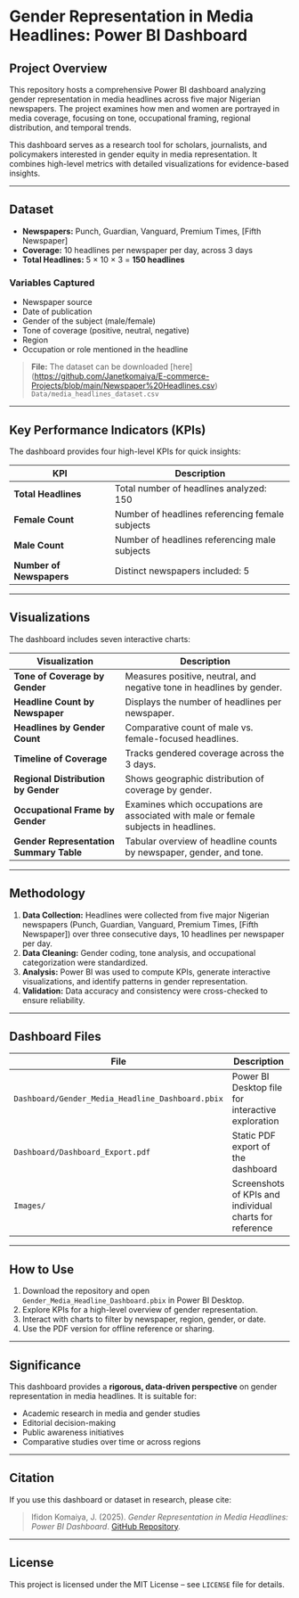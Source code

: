 # Gender Representation in Media Headlines: Power BI Dashboard

## Project Overview
This repository hosts a comprehensive Power BI dashboard analyzing gender representation in media headlines across five major Nigerian newspapers. The project examines how men and women are portrayed in media coverage, focusing on tone, occupational framing, regional distribution, and temporal trends. 

This dashboard serves as a research tool for scholars, journalists, and policymakers interested in gender equity in media representation. It combines high-level metrics with detailed visualizations for evidence-based insights.

---

## Dataset
- **Newspapers:** Punch, Guardian, Vanguard, Premium Times, [Fifth Newspaper]  
- **Coverage:** 10 headlines per newspaper per day, across 3 days  
- **Total Headlines:** 5 × 10 × 3 = **150 headlines**  

### Variables Captured
- Newspaper source  
- Date of publication  
- Gender of the subject (male/female)  
- Tone of coverage (positive, neutral, negative)  
- Region  
- Occupation or role mentioned in the headline  

> **File:**
> The dataset can be downloaded [here] (https://github.com/Janetkomaiya/E-commerce-Projects/blob/main/Newspaper%20Headlines.csv) 
> `Data/media_headlines_dataset.csv`

---

## Key Performance Indicators (KPIs)
The dashboard provides four high-level KPIs for quick insights:

| KPI | Description |
|-----|-------------|
| **Total Headlines** | Total number of headlines analyzed: 150 |
| **Female Count** | Number of headlines referencing female subjects |
| **Male Count** | Number of headlines referencing male subjects |
| **Number of Newspapers** | Distinct newspapers included: 5 |

---

## Visualizations
The dashboard includes seven interactive charts:

| Visualization | Description |
|---------------|-------------|
| **Tone of Coverage by Gender** | Measures positive, neutral, and negative tone in headlines by gender. |
| **Headline Count by Newspaper** | Displays the number of headlines per newspaper. |
| **Headlines by Gender Count** | Comparative count of male vs. female-focused headlines. |
| **Timeline of Coverage** | Tracks gendered coverage across the 3 days. |
| **Regional Distribution by Gender** | Shows geographic distribution of coverage by gender. |
| **Occupational Frame by Gender** | Examines which occupations are associated with male or female subjects in headlines. |
| **Gender Representation Summary Table** | Tabular overview of headline counts by newspaper, gender, and tone. |

---

## Methodology
1. **Data Collection:** Headlines were collected from five major Nigerian newspapers (Punch, Guardian, Vanguard, Premium Times, [Fifth Newspaper]) over three consecutive days, 10 headlines per newspaper per day.  
2. **Data Cleaning:** Gender coding, tone analysis, and occupational categorization were standardized.  
3. **Analysis:** Power BI was used to compute KPIs, generate interactive visualizations, and identify patterns in gender representation.  
4. **Validation:** Data accuracy and consistency were cross-checked to ensure reliability.

---

## Dashboard Files
| File | Description |
|------|-------------|
| `Dashboard/Gender_Media_Headline_Dashboard.pbix` | Power BI Desktop file for interactive exploration |
| `Dashboard/Dashboard_Export.pdf` | Static PDF export of the dashboard |
| `Images/` | Screenshots of KPIs and individual charts for reference |

---

## How to Use
1. Download the repository and open `Gender_Media_Headline_Dashboard.pbix` in Power BI Desktop.  
2. Explore KPIs for a high-level overview of gender representation.  
3. Interact with charts to filter by newspaper, region, gender, or date.  
4. Use the PDF version for offline reference or sharing.

---

## Significance
This dashboard provides a **rigorous, data-driven perspective** on gender representation in media headlines. It is suitable for:  
- Academic research in media and gender studies  
- Editorial decision-making  
- Public awareness initiatives  
- Comparative studies over time or across regions  

---

## Citation
If you use this dashboard or dataset in research, please cite:

> Ifidon Komaiya, J. (2025). *Gender Representation in Media Headlines: Power BI Dashboard*. [GitHub Repository](https://github.com/yourusername/gender-media-dashboard).

---

## License
This project is licensed under the MIT License – see `LICENSE` file for details.
